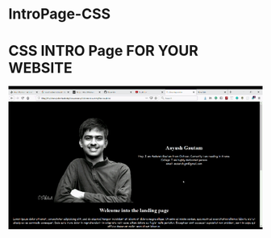 # IntroPage-CSS
# CSS INTRO Page FOR YOUR WEBSITE
![alt-text](https://github.com/silentashish/IntroPage-CSS/blob/master/AudioRaw.gif)
